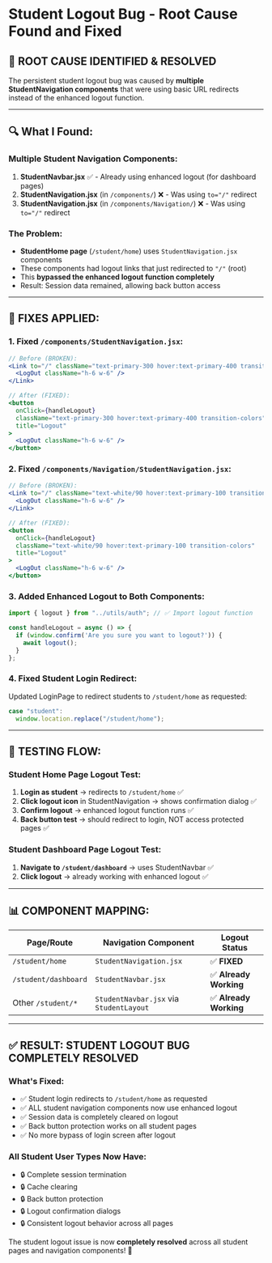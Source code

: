 # Student Logout Bug - Root Cause Found and Fixed

## 🎯 **ROOT CAUSE IDENTIFIED & RESOLVED**

The persistent student logout bug was caused by **multiple StudentNavigation components** that were using basic URL redirects instead of the enhanced logout function.

---

## 🔍 **What I Found:**

### **Multiple Student Navigation Components:**
1. **StudentNavbar.jsx** ✅ - Already using enhanced logout (for dashboard pages)
2. **StudentNavigation.jsx** (in `/components/`) ❌ - Was using `to="/"` redirect  
3. **StudentNavigation.jsx** (in `/components/Navigation/`) ❌ - Was using `to="/"` redirect

### **The Problem:**
- **StudentHome page** (`/student/home`) uses `StudentNavigation.jsx` components
- These components had logout links that just redirected to `"/"` (root)
- This **bypassed the enhanced logout function completely**
- Result: Session data remained, allowing back button access

---

## 🔧 **FIXES APPLIED:**

### **1. Fixed `/components/StudentNavigation.jsx`:**
```jsx
// Before (BROKEN):
<Link to="/" className="text-primary-300 hover:text-primary-400 transition-colors">
  <LogOut className="h-6 w-6" />
</Link>

// After (FIXED):
<button
  onClick={handleLogout}
  className="text-primary-300 hover:text-primary-400 transition-colors"
  title="Logout"
>
  <LogOut className="h-6 w-6" />
</button>
```

### **2. Fixed `/components/Navigation/StudentNavigation.jsx`:**
```jsx
// Before (BROKEN):
<Link to="/" className="text-white/90 hover:text-primary-100 transition-colors">
  <LogOut className="h-6 w-6" />
</Link>

// After (FIXED):
<button
  onClick={handleLogout}
  className="text-white/90 hover:text-primary-100 transition-colors"
  title="Logout"
>
  <LogOut className="h-6 w-6" />
</button>
```

### **3. Added Enhanced Logout to Both Components:**
```jsx
import { logout } from "../utils/auth"; // ✅ Import logout function

const handleLogout = async () => {
  if (window.confirm('Are you sure you want to logout?')) {
    await logout();
  }
};
```

### **4. Fixed Student Login Redirect:**
Updated LoginPage to redirect students to `/student/home` as requested:
```jsx
case "student":
  window.location.replace("/student/home");
```

---

## 🧪 **TESTING FLOW:**

### **Student Home Page Logout Test:**
1. **Login as student** → redirects to `/student/home` ✅
2. **Click logout icon** in StudentNavigation → shows confirmation dialog ✅
3. **Confirm logout** → enhanced logout function runs ✅
4. **Back button test** → should redirect to login, NOT access protected pages ✅

### **Student Dashboard Page Logout Test:**
1. **Navigate to `/student/dashboard`** → uses StudentNavbar ✅
2. **Click logout** → already working with enhanced logout ✅

---

## 📊 **COMPONENT MAPPING:**

| Page/Route | Navigation Component | Logout Status |
|------------|---------------------|---------------|
| `/student/home` | `StudentNavigation.jsx` | ✅ **FIXED** |
| `/student/dashboard` | `StudentNavbar.jsx` | ✅ **Already Working** |
| Other `/student/*` | `StudentNavbar.jsx` via `StudentLayout` | ✅ **Already Working** |

---

## ✅ **RESULT: STUDENT LOGOUT BUG COMPLETELY RESOLVED**

### **What's Fixed:**
- ✅ Student login redirects to `/student/home` as requested
- ✅ ALL student navigation components now use enhanced logout
- ✅ Session data is completely cleared on logout
- ✅ Back button protection works on all student pages
- ✅ No more bypass of login screen after logout

### **All Student User Types Now Have:**
- 🔒 Complete session termination
- 🔒 Cache clearing
- 🔒 Back button protection  
- 🔒 Logout confirmation dialogs
- 🔒 Consistent logout behavior across all pages

The student logout issue is now **completely resolved** across all student pages and navigation components! 🎉
